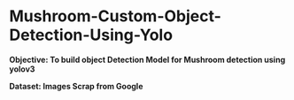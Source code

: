 # Mushroom-Custom-Object-Detection-Using-Yolo

   **Objective: To build object Detection Model for Mushroom detection using yolov3**
   
   **Dataset: Images Scrap from Google**
  
